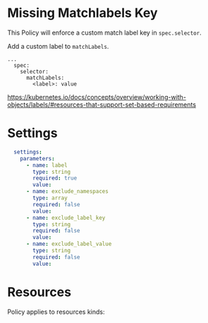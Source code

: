 # Missing Matchlabels Key

This Policy will enforce a custom match label key in `spec.selector`.


Add a custom label to `matchLabels`. 
```
...
  spec:
    selector:
      matchLabels:
        <label>: value
```
https://kubernetes.io/docs/concepts/overview/working-with-objects/labels/#resources-that-support-set-based-requirements


# Settings
```yaml
  settings:
    parameters:
      - name: label
        type: string
        required: true
        value:
      - name: exclude_namespaces
        type: array
        required: false
        value:
      - name: exclude_label_key
        type: string
        required: false
        value:
      - name: exclude_label_value
        type: string
        required: false
        value:
```

# Resources
Policy applies to resources kinds:

